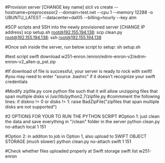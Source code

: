 #Provision server [CHANGE key name]
slcli vs create --hostname=preprocessor2 --domain=test.net --cpu 1 --memory 12288 -o UBUNTU_LATEST --datacenter=dal05 --billing=hourly --key atm

#SCP scripts and SSH into the newly provisioned server [CHANGE IP address]
scp setup.sh root@192.155.194.138:
scp clean.py root@192.155.194.138:
ssh root@192.155.194.138

#Once ssh inside the server, run below script to setup:
sh setup.sh

#test script
swift download w251-enron /enron/edrm-enron-v2/edrm-enron-v2_allen-p_pst.zip

#If download of file is successful, your server is ready to rock with swift!
#you may need to enter "source .bashrc" if it doesn't recognize your swift credentials

#Modify zipfile.py core python file such that it will allow unzipping files that span multiple disks 
vi /usr/lib/python2.7/zipfile.py
#commment the following lines:
if diskno != 0 or disks != 1:
    raise BadZipFile("zipfiles that span multiple disks are not supported")

#2 OPTIONS FOR YOUR TO RUN THE PYTHON SCRIPT
#Option 1: just clean the data and save everything in "/clean" folder in the server
python clean.py no-attach local 1 151

#Option 2: in additon to job in Option 1, also upload to SWIFT OBJECT STORAGE (much slower)
python clean.py no-attach swift 1 151

#Check whether files uploaded properly at Swift storage
swift list w251-enron


